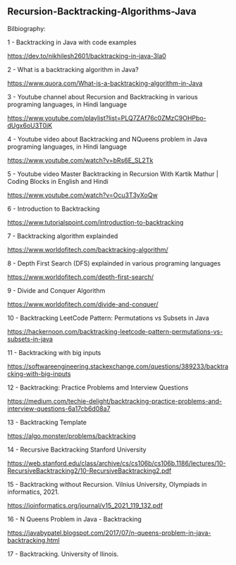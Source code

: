 ## Recursion-Backtracking-Algorithms-Java


Bilbiography:

1 - Backtracking in Java with code examples

https://dev.to/nikhilesh2601/backtracking-in-java-3la0

2 - What is a backtracking algorithm in Java?

https://www.quora.com/What-is-a-backtracking-algorithm-in-Java

3 - Youtube channel about Recursion and Backtracking in various programing languages, in Hindi language

https://www.youtube.com/playlist?list=PLQ7ZAf76c0ZMzC9OHPbo-dUgx6oU3T0jK

4 - Youtube video about Backtracking and NQueens problem in Java programing languages, in Hindi language

https://www.youtube.com/watch?v=bRs6E_SL2Tk

5 - Youtube video Master Backtracking in Recursion With Kartik Mathur | Coding Blocks in English and Hindi

https://www.youtube.com/watch?v=Ocu3T3yXoQw

6 - Introduction to Backtracking

https://www.tutorialspoint.com/introduction-to-backtracking

7 - Backtracking algorithm explainded

https://www.worldofitech.com/backtracking-algorithm/

8 - Depth First Search (DFS) explainded in various programing languages

https://www.worldofitech.com/depth-first-search/

9 - Divide and Conquer Algorithm

https://www.worldofitech.com/divide-and-conquer/

10 - Backtracking LeetCode Pattern: Permutations vs Subsets in Java

https://hackernoon.com/backtracking-leetcode-pattern-permutations-vs-subsets-in-java

11 - Backtracking with big inputs

https://softwareengineering.stackexchange.com/questions/389233/backtracking-with-big-inputs

12 - Backtracking: Practice Problems amd Interview Questions

https://medium.com/techie-delight/backtracking-practice-problems-and-interview-questions-6a17cb6d08a7

13 - Backtracking Template

https://algo.monster/problems/backtracking

14 - Recursive Backtracking Stanford University

https://web.stanford.edu/class/archive/cs/cs106b/cs106b.1186/lectures/10-RecursiveBacktracking2/10-RecursiveBacktracking2.pdf

15 - Backtracking without Recursion. Vilnius University, Olympiads in informatics, 2021.

https://ioinformatics.org/journal/v15_2021_119_132.pdf

16 - N Queens Problem in Java - Backtracking

https://javabypatel.blogspot.com/2017/07/n-queens-problem-in-java-backtracking.html

17 - Backtracking. University of Ilinois.
